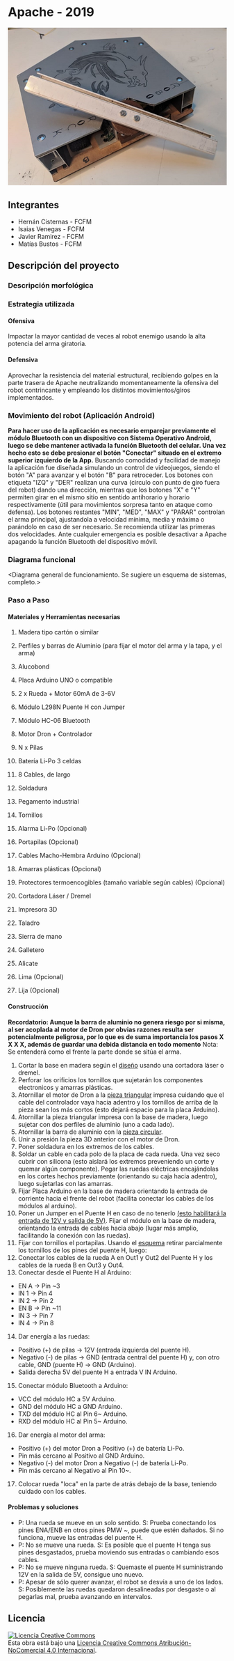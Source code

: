﻿# Apache - 2019


![Robot Apache](/multimedia/apache_frente.jpeg)



## Integrantes
- Hernán Cisternas - FCFM
- Isaias Venegas - FCFM
- Javier Ramirez - FCFM
- Matías Bustos - FCFM


## Descripción del proyecto
### Descripción morfológica

### Estrategia utilizada
#### Ofensiva
Impactar la mayor cantidad de veces al robot enemigo usando la alta potencia del arma giratoria. 

#### Defensiva
Aprovechar la resistencia del material estructural, recibiendo golpes en la parte trasera de Apache neutralizando momentaneamente la ofensiva del robot contrincante y empleando los distintos movimientos/giros implementados.

### Movimiento del robot (Aplicación Android)
**Para hacer uso de la aplicación es necesario emparejar previamente el módulo Bluetooth con un dispositivo con Sistema Operativo Android, luego se debe mantener activada la función Bluetooth del celular. Una vez hecho esto se debe presionar el botón "Conectar" situado en el extremo superior izquierdo de la App.**
Buscando comodidad y facilidad de manejo la aplicación fue diseñada simulando un control de videojuegos, siendo el botón "A" para avanzar y el botón "B" para retroceder. Los botones con etiqueta "IZQ" y "DER" realizan una curva (circulo con punto de giro fuera del robot) dando una dirección, mientras que los botones "X" e "Y" permiten girar en el mismo sitio en sentido antihorario y horario respectivamente (útil para movimientos sorpresa tanto en ataque como defensa).
Los botones restantes "MIN", "MED", "MAX" y "PARAR" controlan el arma principal, ajustandola a velocidad mínima, media y máxima o parándolo en caso de ser necesario. Se recomienda utilizar las primeras dos velocidades.
Ante cualquier emergencia es posible desactivar a Apache apagando la función Bluetooth del dispositivo móvil.


### Diagrama funcional
<Diagrama general de funcionamiento. Se sugiere un esquema de sistemas, completo.>

### Paso a Paso
#### Materiales y Herramientas necesarias

1. Madera tipo cartón o similar
2. Perfiles y barras de Aluminio (para fijar el motor del arma y la tapa, y el arma)
3. Alucobond
4. Placa Arduino UNO o compatible
5. 2 x Rueda + Motor 60mA de 3-6V
6. Módulo L298N Puente H con Jumper
7. Módulo HC-06 Bluetooth
8. Motor Dron + Controlador
9. N x Pilas
10. Batería Li-Po 3 celdas
11. 8 Cables, de largo
12. Soldadura
13. Pegamento industrial
14. Tornillos
15. Alarma Li-Po (Opcional)
16. Portapilas (Opcional)
17. Cables Macho-Hembra Arduino (Opcional)
18. Amarras plásticas (Opcional)
19. Protectores termoencogibles (tamaño variable según cables) (Opcional)

1. Cortadora Láser / Dremel
2. Impresora 3D
3. Taladro
4. Sierra de mano
5. Galletero
6. Alicate
7. Lima (Opcional)
8. Lija (Opcional)

#### Construcción
**Recordatorio: Aunque la barra de aluminio no genera riesgo por si misma, al ser acoplada al motor de Dron por obvias razones resulta ser potencialmente peligrosa, por lo que es de suma importancia los pasos X X X X, además de guardar una debida distancia en todo momento**
Nota: Se entenderá como el frente la parte donde se sitúa el arma.
1. Cortar la base en madera según el [diseño](www.link.cl) usando una cortadora láser o dremel.
2. Perforar los orificios los tornillos que sujetarán los componentes electronicos y amarras plásticas.
3. Atornillar el motor de Dron a la [pieza triangular](link.cl) impresa cuidando que el cable del controlador vaya hacia adentro y los tornillos de arriba de la pieza sean los más cortos (esto dejará espacio para la placa Arduino).
4. Atornillar la pieza triangular impresa con la base de madera, luego sujetar con dos perfiles de aluminio (uno a cada lado).
5. Atornillar la barra de aluminio con la [pieza circular](link.cl).
6. Unir a presión la pieza 3D anterior con el motor de Dron.
7. Poner soldadura en los extremos de los cables.
8. Soldar un cable en cada polo de la placa de cada rueda. Una vez seco cubrir con silicona (esto aislará los extremos preveniendo un corte y quemar algún componente). Pegar las ruedas eléctricas encajándolas en los cortes hechos previamente (orientando su caja hacia adentro), luego sujetarlas con las amarras. 
9. Fijar Placa Arduino en la base de madera orientando la entrada de corriente hacia el frente del robot (facilita conectar los cables de los módulos al arduino).
10. Poner un Jumper en el Puente H en caso de no tenerlo [(esto habilitará la entrada de 12V y salida de 5V)](https://youtu.be/c0L4gNKwjRw?t=70). Fijar el módulo en la base de madera, orientando la entrada de cables hacia abajo (lugar más amplio, facilitando la conexión con las ruedas).
11. Fijar con tornillos el portapilas.
Usando el [esquema](diagrama) retirar parcialmente los tornillos de los pines del puente H, luego:
12. Conectar los cables de la rueda A en Out1 y Out2 del Puente H y los cables de la rueda B en Out3 y Out4.
13. Conectar desde el Puente H al Arduino:
- EN A -> Pin ~3
- IN 1 -> Pin 4
- IN 2 -> Pin 2
- EN B -> Pin ~11
- IN 3 -> Pin 7 
- IN 4 -> Pin 8
14. Dar energía a las ruedas:
- Positivo (+) de pilas -> 12V (entrada izquierda del puente H).
- Negativo (-) de pilas -> GND (entrada central del puente H) y, con otro cable, GND (puente H) -> GND (Arduino).
- Salida derecha 5V del puente H a entrada V IN Arduino.
15. Conectar módulo Bluetooth a Arduino:
- VCC del módulo HC a 5V Arduino.
- GND del módulo HC a GND Arduino.
- TXD del módulo HC al Pin 6~ Arduino.
- RXD del módulo HC al Pin 5~ Arduino.
16. Dar energía al motor del arma:
- Positivo (+) del motor Dron a Positivo (+) de batería Li-Po.
- Pin más cercano al Positivo al GND Arduino.
- Negativo (-) del motor Dron a Negativo (-) de batería Li-Po.
- Pin más cercano al Negativo al Pin 10~.
17. Colocar rueda "loca" en la parte de atrás debajo de la base, teniendo cuidado con los cables.

#### Problemas y soluciones
- P: Una rueda se mueve en un solo sentido. S: Prueba conectando los pines ENA/ENB en otros pines PMW ~, puede que estén dañados. Si no funciona, mueve las entradas del puente H.
- P: No se mueve una rueda. S: Es posible que el puente H tenga sus pines desgastados, prueba moviendo sus entradas o cambiando esos cables.
- P: No se mueve ninguna rueda. S: Quemaste el puente H suministrando 12V en la salida de 5V, consigue uno nuevo.
- P: Apesar de sólo querer avanzar, el robot se desvía a uno de los lados. S: Posiblemente las ruedas quedaron desalineadas por desgaste o al pegarlas mal, prueba avanzando en intervalos.


## Licencia
<a rel="license" href="http://creativecommons.org/licenses/by-nc/4.0/"><img alt="Licencia Creative Commons" style="border-width:0" src="https://i.creativecommons.org/l/by-nc/4.0/88x31.png" /></a><br />Esta obra está bajo una <a rel="license" href="http://creativecommons.org/licenses/by-nc/4.0/">Licencia Creative Commons Atribución-NoComercial 4.0 Internacional</a>.
